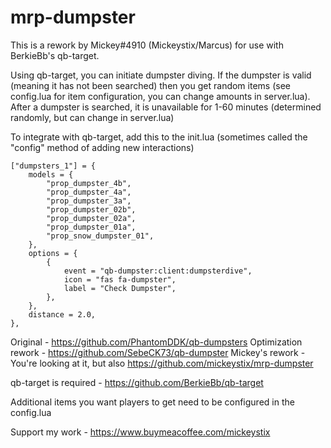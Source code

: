 # mrp-dumpster
This is a rework by Mickey#4910 (Mickeystix/Marcus) for use with BerkieBb's qb-target.

Using qb-target, you can initiate dumpster diving. If the dumpster is valid (meaning it has not been searched) then you get random items (see config.lua for item configuration, you can change amounts in server.lua). After a dumpster is searched, it is unavailable for 1-60 minutes (determined randomly, but can change in server.lua)

To integrate with qb-target, add this to the init.lua (sometimes called the "config" method of adding new interactions)

    ["dumpsters_1"] = {
        models = {
            "prop_dumpster_4b",
            "prop_dumpster_4a",
			"prop_dumpster_3a",
			"prop_dumpster_02b",
			"prop_dumpster_02a",
			"prop_dumpster_01a",
			"prop_snow_dumpster_01",
        },
        options = {
            {
                event = "qb-dumpster:client:dumpsterdive",
                icon = "fas fa-dumpster",
                label = "Check Dumpster",
            },
        },
        distance = 2.0,
    },


Original - https://github.com/PhantomDDK/qb-dumpsters
Optimization rework - https://github.com/SebeCK73/qb-dumpster
Mickey's rework - You're looking at it, but also  https://github.com/mickeystix/mrp-dumpster

qb-target is required - https://github.com/BerkieBb/qb-target

Additional items you want players to get need to be configured in the config.lua

Support my work - https://www.buymeacoffee.com/mickeystix

